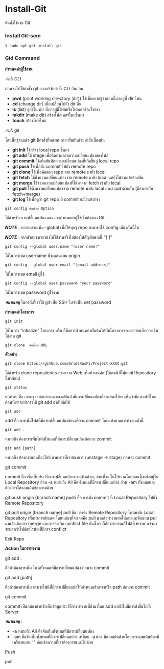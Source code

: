# Install-Git
 ติดตั้งใช้งาน Git
 
### Install Git-scm

~~~
$ sudo apt-get install git
~~~

### Gid Command

**กำหนดค่าผู้ใช้งาน**

_คำสั่ง CLI_

ก่อนจะไปใช้คำสั่ง git เรามาร้จักคำสั่ง CLI กันก่อน

- **pwd** (print working directory (dir)) ใช้เมื่ออยากรู้ว่าตอนนี้เราอยู่ที่ dir ไหน
- **cd** (change dir) เพื่อเปลี่ยนไปยัง dir อื่น
- **ls** (list) ดูว่าใน dir ที่เราอยู่มีไฟล์หรือโฟลเดอร์อะไรบ้าง
- **mkdir** (make dir) สร้างโฟลเดอร์ใหม่ขึ้นมา
- **touch** สร้างไฟล์ใหม่

_คำส่ัง git_

โดยพื้นฐานแล้ว git มีคำสั่งที่หลากหลาย เริ่มกันด้วยคำสั่งเบื้องต้น

- **git init** ใช้สร้าง local repo ขึ้นมา
- **git add** ใช้ stage เพื่อติดตามตามความเปลี่ยนแปลงของไฟล์
- **git commit** ใช้เพื่อบันทึกความเปลี่ยนแปลงที่เกิดขึ้นสู่ local repo
- **git push** ใช้เพื่อส่ง commit ไปยัง remote repo
- **git clone** ใช้เพื่อคัดลอก repo จาก remote มายัง local
- **git fetch** ใช้ดึงความเปลี่ยนแปลงจาก remote มายัง local แต่ยังไม่รวมเข้าด้วยกัน
- **git merge** ใช้รวมความเปลี่ยนแปลงที่ได้มาจาก fetch เข้ากับ local
- **git pull** ใช้ดึงความเปลี่ยนแปลงจาก remote มายัง local และรวมเข้าด้วยกัน (มีค่าเท่ากับ fetch+merge)
- **git log** ใช้เพื่อดูว่า git repo มี commit อะไรแล้วบ้าง

~~~
git config ต่อด้วย Option
~~~

ใช้สำหรับ การเปลี่ยนแปลง และ การกำหนดค่าผู้ใช้เริ่มต้นของ Git

**_NOTE_** : เราสามารถเพิ่ม -global เพื่อให้ทุกๆ repo สามารถใช้ config เดียวกันนี้ได้

**_NOTE_** : จากตัวอย่างเวลานำไปใช้งานจริงไม่ต้องใส่สัญลักษณ์นี้ "[ ]" 

~~~
git config -–global user.name "[user name]" 
~~~

ใช้ในการเซต username ที่จะแสดงบน origin

~~~
git config -–global user.email "[email address]" 
~~~

ใช้ในการเซต email ผู้ใช้

~~~
git config --global user.password "your password" 
~~~

ใช้ในการเซต password ผู้ใช้งาน

**_หมายเหตุ_** ในกรณีที่เราใช้ git เป็น SSH ไม่จำเป็น set password

**กำหนดค่าโครงการ**

~~~
git init
~~~

ใช้ในการ “intialize” โครงการ หรือ ก็คือการกำหนดค่าเริ่มต้นให้กับโครงการของเราก่อนที่เราจะเริ่มใช้งาน git 

~~~
git clone  ต่อด้วย URL
~~~

**ตัวอย่าง**

~~~
git clone https://github.com/GridsRasPi/Project-XXXX.git
~~~

ใช้สำหรับ clone repositories ลงมาจาก Web เพื่อทำงานต่อ (ใช้กรณีที่ไม่เคยมี Repository นี้มาก่อน)

~~~
git status
~~~

status คือ การตรวจสอบสถานะของแฟ้ม ถ้ามีการเปลี่ยนแปลงก็จะแสดงให้เราเห็นว่ามีการแก้ที่ไหน ก่อนที่เราจะทำการใช้ git add ลำดับถัดไป

~~~
git add
~~~

add คือ การเพิ่มไฟล์ที่มีการเปลี่ยนแปลงก่อนเพื่อจะ commit โดยแบ่งตามการทำงานดังนี้

~~~
git add . 
~~~

หมายถึง ต้องการเพิ่มไฟล์ทั้งหมดที่มีการเปลี่ยนแปลงก่อนจะ commit

~~~
git add [path] 
~~~

หมายถึง ต้องการแอดทีละไฟล์ ตามพาธที่เราต้องการ (unstage -> stage) ก่อนจะ commit

git commit

commit คือ เริ่มเก็บประวัติการเปลี่ยนแปลงของแฟ้มต่างๆ ก่อนที่จะ ในโปรเจคโดยตอนนี้จะยังอยู่ใน Local Repository ส่วน -a หมายถึง All คือทั้งหมดที่มีการเปลี่ยนแปลง ส่วน -am ทั้งหมดและต้องการใส่คอมเม้นข้อความด้วย

git push origin [branch name]
push คือ การส่ง commit ที่ Local Repository ไปยัง Remote Repository

git pull origin [branch name]
pull คือ การดึง Remote Repository ไฟล์มายัง Local Repository เพื่อทำการอัพเดต โดยหลักๆที่จะเจอคือ pull มาแล้วทำงานต่อได้เลยและอีกแบบ pull มาแล้วเกิดการ merge และอาจจะเกิด conflict file กันซึ่งเราก็ต้องทำการแก้ไฟล์ที่ error แจ้งมาจะบอกว่าไฟล์อะไรบ้างที่มีการ conflict



Exit Repo

**Action ในการทำงาน**

git add . 

คือถ้าต้องการเพิ่ม ไฟน์ทั้งหมดที่มีการเปลี่ยนแปลง ก่อนจะ commit

git add [path] 

คือถ้าต้องการเพิ่ม เฉพาะไฟน์ที่มีการเปลี่ยนแปลให้กำหนดเส้นทางหรือ path ก่อนจะ commit

git commit

commit เป็นกล่องสำหรับเก็บข้อมูลประวัติการทำงานที่ส่งมาโดย add แต่ยังไม่มีการส่งขึ้นไปยัง Server

**_หมายเหตุ_** : 
- -a หมายถึง All คือจัดเก็บทั้งหมดที่มีการเปลี่ยนแปลง
- -am คือจัดเก็บทั้งหมดที่มีการเปลี่ยนแปลง เหมือน -a และ มีคอมเม้นด้วยโดยการคอมเม้นต้องมีเครื่องหมาย ' ' ค่อมข้อความที่เราต้องการแนบไปด้วย

Push

pull



